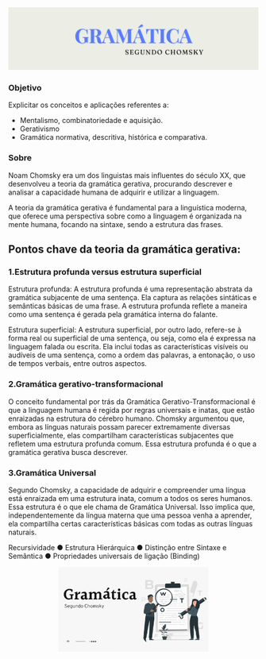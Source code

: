 <img src="https://github.com/S4-2024/Chomsky/blob/main/gramatica.png">

### Objetivo 

<p>  
 Explicitar os conceitos e aplicações referentes a:
  
- Mentalismo, combinatoriedade e aquisição.
- Gerativismo
- Gramática normativa, descritiva, histórica e comparativa.  
</p>

### Sobre 

<p> 
Noam Chomsky era um dos linguistas mais influentes do século XX, que desenvolveu a teoria da gramática gerativa, procurando descrever e analisar a capacidade humana de adquirir e utilizar a linguagem. 

A teoria da gramática gerativa é fundamental para a linguística moderna, que oferece uma perspectiva sobre como a linguagem é organizada na mente humana, focando na sintaxe, sendo a estrutura das frases.

## Pontos chave da teoria da gramática gerativa:

 ### 1.Estrutura profunda versus estrutura superficial
 
Estrutura profunda: A estrutura profunda é uma representação abstrata da
gramática subjacente de uma sentença. Ela captura as relações sintáticas e
semânticas básicas de uma frase. A estrutura profunda reflete a maneira como uma
sentença é gerada pela gramática interna do falante.

Estrutura superficial: A estrutura superficial, por outro lado, refere-se à forma real
ou superficial de uma sentença, ou seja, como ela é expressa na linguagem falada
ou escrita. Ela inclui todas as características visíveis ou audíveis de uma sentença,
como a ordem das palavras, a entonação, o uso de tempos verbais, entre outros
aspectos.

 ### 2.Gramática gerativo-transformacional
 
O conceito fundamental por trás da Gramática Gerativo-Transformacional é que a
linguagem humana é regida por regras universais e inatas, que estão enraizadas na
estrutura do cérebro humano. Chomsky argumentou que, embora as línguas
naturais possam parecer extremamente diversas superficialmente, elas
compartilham características subjacentes que refletem uma estrutura profunda
comum. Essa estrutura profunda é o que a gramática gerativa busca descrever.

  ### 3.Gramática Universal
Segundo Chomsky, a capacidade de adquirir e compreender uma língua está
enraizada em uma estrutura inata, comum a todos os seres humanos. Essa
estrutura é o que ele chama de Gramática Universal. Isso implica que,
independentemente da língua materna que uma pessoa venha a aprender, ela
compartilha certas características básicas com todas as outras línguas naturais.

 Recursividade
● Estrutura Hierárquica
● Distinção entre Sintaxe e Semântica
● Propriedades universais de ligação (Binding)

</p>





<div align="center"> 
<img width=60% src="https://github.com/S4-2024/Chomsky/blob/main/Gram%C3%A1tica.gif"> 
</div>
